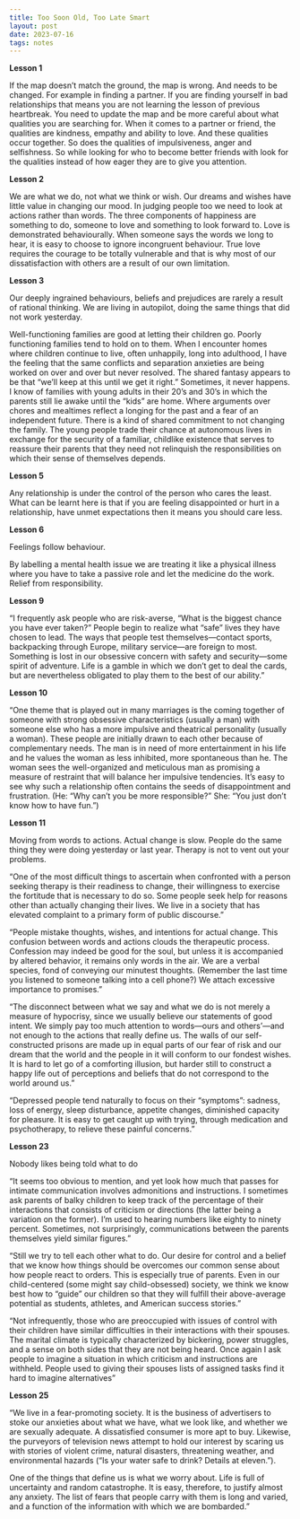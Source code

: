 ```yaml
---
title: Too Soon Old, Too Late Smart
layout: post
date: 2023-07-16
tags: notes
---
```

<p style="color: rgb(26, 26, 26)" class="body"><span><strong>Lesson 1</strong></span></p><p class="body"><span>If the map doesn’t match the ground, the map is wrong. And needs to be changed. For example in finding a partner. If you are finding yourself in bad relationships that means you are not learning the lesson of previous heartbreak. You need to update the map and be more careful about what qualities you are searching for. When it comes to a partner or friend, the qualities are kindness, empathy and ability to love. And these qualities occur together. So does the qualities of impulsiveness, anger and selfishness. So while looking for who to become better friends with look for the qualities instead of how eager they are to give you attention. </span></p><p class="body"><span><strong>Lesson 2</strong></span></p><p class="body"><span>We are what we do, not what we think or wish. Our dreams and wishes have little value in changing our mood. In judging people too we need to look at actions rather than words. The three components of happiness are something to do, someone to love and something to look forward to. Love is demonstrated behaviourally. When someone says the words we long to hear, it is easy to choose to ignore incongruent behaviour. True love requires the courage to be totally vulnerable and that is why most of our dissatisfaction with others are a result of our own limitation. </span></p><p class="body"><span><strong>Lesson 3</strong></span></p><p class="body"><span>Our deeply ingrained behaviours, beliefs and prejudices are rarely a result of rational thinking. We are living in autopilot, doing the same things that did not work yesterday. </span></p><p class="body"><span>Well-functioning families are good at letting their children  go. Poorly functioning families tend to hold on to them. When I encounter homes where children continue to live, often unhappily, long into adulthood, I have the feeling that the same conflicts and separation anxieties are being worked on over and over but never resolved. The shared fantasy appears to be that “we’ll keep at this until we get it right.” Sometimes, it never happens. I know of families with young adults in their 20’s and 30’s in which the parents still lie awake until the “kids” are home. Where arguments over chores and mealtimes reflect a longing for the past and a fear of an independent future. There is a kind of shared commitment to not changing the family. The young people trade their chance at autonomous lives in exchange for the security of a familiar, childlike existence that serves to reassure their parents that they need not relinquish the responsibilities on which their sense of themselves depends.</span></p><p class="body"><span><strong>Lesson 5</strong></span></p><p class="body"><span>Any relationship is under the control of the person who cares the least. What can be learnt here is that if you are feeling disappointed or hurt in a relationship, have unmet expectations then it means you should care less.</span></p><p class="body"><span><strong>Lesson 6</strong></span></p><p class="body"><span>Feelings follow behaviour. </span></p><p class="body"><span>By labelling a mental health issue we are treating it like a physical illness where you have to take a passive role and let the medicine do the work. Relief from responsibility. </span></p><p class="body"><span><strong>Lesson 9</strong></span></p><p class="body"><span>“I frequently ask people who are risk-averse, “What is the biggest chance you have ever taken?” People begin to realize what “safe” lives they have chosen to lead. The ways that people test themselves—contact sports, backpacking through Europe, military service—are foreign to most. Something is lost in our obsessive concern with safety and security—some spirit of adventure. Life is a gamble in which we don’t get to deal the cards, but are nevertheless obligated to play them to the best of our ability.”</span></p><p class="body"><span><strong>Lesson 10</strong></span></p><p class="body"><span>“One theme that is played out in many marriages is the coming together of someone with strong obsessive characteristics (usually a man) with someone else who has a more impulsive and theatrical personality (usually a woman). These people are initially drawn to each other because of complementary needs. The man is in need of more entertainment in his life and he values the woman as less inhibited, more spontaneous than he. The woman sees the well-organized and meticulous man as promising a measure of restraint that will balance her impulsive tendencies. It’s easy to see why such a relationship often contains the seeds of disappointment and frustration. (He: “Why can’t you be more responsible?” She: “You just don’t know how to have fun.”)</span></p><p class="body"><span><strong>Lesson 11</strong></span></p><p class="body"><span>Moving from words to actions. Actual change is slow. People do the same thing they were doing yesterday or last year. Therapy is not to vent out your problems. </span></p><p class="body"><span>“One of the most difficult things to ascertain when confronted with a person seeking therapy is their readiness to change, their willingness to exercise the fortitude that is necessary to do so. Some people seek help for reasons other than actually changing their lives. We live in a society that has elevated complaint to a primary form of public discourse.”</span></p><p class="body"><span>“People mistake thoughts, wishes, and intentions for actual change. This confusion between words and actions clouds the therapeutic process. Confession may indeed be good for the soul, but unless it is accompanied by altered behavior, it remains only words in the air. We are a verbal species, fond of conveying our minutest thoughts. (Remember the last time you listened to someone talking into a cell phone?) We attach excessive importance to promises.”</span></p><p class="body"><span>“The disconnect between what we say and what we do is not merely a measure of hypocrisy, since we usually believe our statements of good intent. We simply pay too much attention to words—ours and others’—and not enough to the actions that really define us. The walls of our self-constructed prisons are made up in equal parts of our fear of risk and our dream that the world and the people in it will conform to our fondest wishes. It is hard to let go of a comforting illusion, but harder still to construct a happy life out of perceptions and beliefs that do not correspond to the world around us.”</span></p><p class="body"><span>“Depressed people tend naturally to focus on their “symptoms”: sadness, loss of energy, sleep disturbance, appetite changes, diminished capacity for pleasure. It is easy to get caught up with trying, through medication and psychotherapy, to relieve these painful concerns.”</span></p><p class="body"><span><strong>Lesson 23</strong></span></p><p class="body"><span>Nobody likes being told what to do</span></p><p class="body"><span>“It seems too obvious to mention, and yet look how much that passes for intimate communication involves admonitions and instructions. I sometimes ask parents of balky children to keep track of the percentage of their interactions that consists of criticism or directions (the latter being a variation on the former). I’m used to hearing numbers like eighty to ninety percent. Sometimes, not surprisingly, communications between the parents themselves yield similar figures.”</span></p><p class="body"><span>“Still we try to tell each other what to do. Our desire for control and a belief that we know how things should be overcomes our common sense about how people react to orders. This is especially true of parents. Even in our child-centered (some might say child-obsessed) society, we think we know best how to “guide” our children so that they will fulfill their above-average potential as students, athletes, and American success stories.”</span></p><p class="body"><span>“Not infrequently, those who are preoccupied with issues of control with their children have similar difficulties in their interactions with their spouses. The marital climate is typically characterized by bickering, power struggles, and a sense on both sides that they are not being heard. Once again I ask people to imagine a situation in which criticism and instructions are withheld. People used to giving their spouses lists of assigned tasks find it hard to imagine alternatives”</span></p><p class="body"><span><strong>Lesson 25</strong></span></p><p class="body"><span>“We live in a fear-promoting society. It is the business of advertisers to stoke our anxieties about what we have, what we look like, and whether we are sexually adequate. A dissatisfied consumer is more apt to buy. Likewise, the purveyors of television news attempt to hold our interest by scaring us with stories of violent crime, natural disasters, threatening weather, and environmental hazards (“Is your water safe to drink? Details at eleven.”).</span></p><p class="body"><span>One of the things that define us is what we worry about. Life is full of uncertainty and random catastrophe. It is easy, therefore, to justify almost any anxiety. The list of fears that people carry with them is long and varied, and a function of the information with which we are bombarded.”</span></p><p class="body"></p>